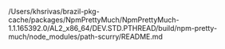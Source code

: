 /Users/khsrivas/brazil-pkg-cache/packages/NpmPrettyMuch/NpmPrettyMuch-1.1.165392.0/AL2_x86_64/DEV.STD.PTHREAD/build/npm-pretty-much/node_modules/path-scurry/README.md